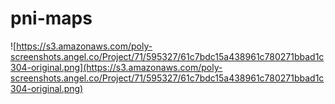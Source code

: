 # pni-maps

![https://s3.amazonaws.com/poly-screenshots.angel.co/Project/71/595327/61c7bdc15a438961c780271bbad1c304-original.png](https://s3.amazonaws.com/poly-screenshots.angel.co/Project/71/595327/61c7bdc15a438961c780271bbad1c304-original.png)
